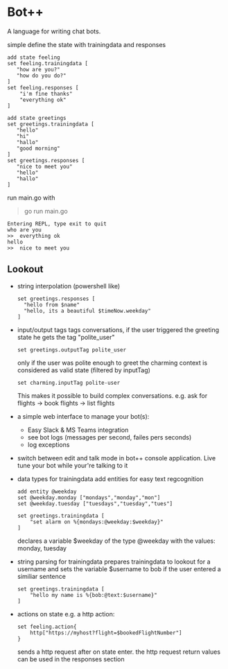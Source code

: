 # Bot++
A language for writing chat bots.

simple define the state with trainingdata and responses
```
add state feeling
set feeling.trainingdata [
   "how are you?"
   "how do you do?"
]
set feeling.responses [
    "i'm fine thanks"
    "everything ok"
]

add state greetings
set greetings.trainingdata [
   "hello"
   "hi"
   "hallo"
   "good morning"
]
set greetings.responses [
   "nice to meet you"
   "hello"
   "hallo"
]
```

run main.go with

> go run main.go
```
Entering REPL, type exit to quit
who are you
>>  everything ok
hello
>>  nice to meet you
```

 ## Lookout
- string interpolation (powershell like)
  ```
  set greetings.responses [
    "hello from $name"
    "hello, its a beautiful $timeNow.weekday"
  ]
  ```

- input/output tags
  tags conversations, if the user triggered the greeting state
  he gets the tag "polite_user"
  ```
  set greetings.outputTag polite_user
  ```

  only if the user was polite enough to greet the charming context is considered as valid state (filtered by inputTag)
  ```
  set charming.inputTag polite-user
  ```

  This makes it possible to build complex conversations.
  e.g. ask for flights -> book flights -> list flights

- a simple web interface to manage your bot(s):
    - Easy Slack & MS Teams integration
    - see bot logs (messages per second, failes pers seconds)
    - log exceptions

- switch between edit and talk mode in bot++ console application. Live tune your bot while your're talking to it

- data types for trainingdata
  add entities for easy text regcognition
  ```
  add entity @weekday
  set @weekday.monday ["mondays","monday","mon"]
  set @weekday.tuesday ["tuesdays","tuesday","tues"]
  
  set greetings.trainingdata [
      "set alarm on %{mondays:@weekday:$weekday}"
  ]
  ```
  declares a variable $weekday of the type @weekday with the values:
  monday, tuesday

- string parsing for trainingdata prepares trainingdata to lookout for a username and sets the variable $username to bob if the user entered a similiar sentence
  ```
  set greetings.trainingdata [
      "hello my name is %{bob:@text:$username}"
  ]
  ```

- actions on state
  e.g. a http action:
  ```
  set feeling.action{
      http["https://myhost?flight=$bookedFlightNumber"]
  }
  ```
  sends a http request after on state enter. the http request return values can be used in the responses section